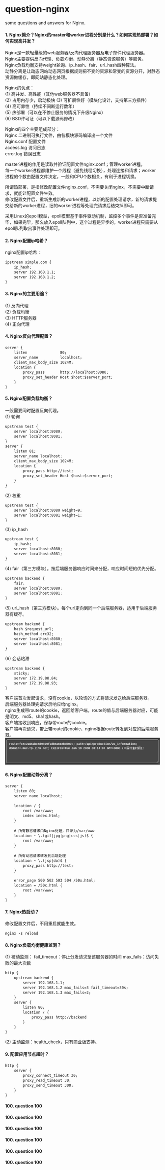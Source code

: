 # question-nginx
some questions and answers for Nginx.

#### 1. Nginx简介？Nginx的master和worker进程分别是什么？如何实现热部署？如何实现高并发？
Nginx是一款轻量级的web服务器/反向代理服务器及电子邮件代理服务器。<br>
Nginx主要提供反向代理、负载均衡、动静分离（静态资源服务）等服务。<br>
Nginx负载均衡支持weight轮询、ip_hash、fair、url_hash四种算法。<br>
动静分离是让动态网站动态网页根据规则把不变的资源和常变的资源分开，对静态资源做缓存，即网站静态化处理。<br>

Nginx的优点：<br>
(1) 高并发、高性能（其他web服务器不具备）<br>
(2) 占用内存少，启动极快
(3) 可扩展性好（模块化设计，支持第三方插件）<br>
(4) 高可靠性（持续不间断运行数年）<br>
(5) 热部署（可以在不停止服务的情况下升级Nginx）<br>
(6) BSD许可证（可以下载源码修改）<br>

Nginx的四个主要组成部分：<br>
Nginx 二进制可执行文件，由各模块源码编译出一个文件<br>
Nginx.conf 配置文件<br>
access.log 访问日志<br>
error.log 错误日志

master进程的作用是读取并验证配置文件nginx.conf；管理worker进程。<br>
每一个worker进程都维护一个线程（避免线程切换），处理连接和请求；worker进程的个数由配置文件决定，一般和CPU个数相关，有利于进程切换。<br>

所谓热部署，是指修改配置文件nginx.conf，不需要关闭nginx，不需要中断请求，就能让配置文件生效。<br>
修改配置文件后，重新生成新的worker进程，以新的配置处理请求，新的请求提交给新的worker进程，旧的worker进程等处理完请求后结束掉即可。

采用Linux的epoll模型，epoll模型基于事件驱动机制，监控多个事件是否准备完毕，如果完毕，那么放入epoll队列中，这个过程是异步的，worker进程只需要从epoll队列取出事件处理即可。

#### 2. Nginx配置ip哈希？
nginx配置ip哈希：<br>
```
ipstream simple.com {
    ip_hash;
    server 192.168.1.1;
    server 192.168.1.2;
}
```

#### 3. Nginx的主要用途？
(1) 反向代理<br>
(2) 负载均衡<br>
(3) HTTP服务器<br>
(4) 正向代理<br>

#### 4. Nginx反向代理配置？
```
server {
    listen               80;
    server_name          localhost;
    client_max_body_size 1024M;
    location {
        proxy_pass       http://localhost:8080;
        proxy_set_header Host $host:$server_port;
    }
}
```

#### 5. Nginx配置负载均衡？
一般需要同时配置反向代理。<br>
(1) 轮询
```
upstream test {
    server localhost:8080;
    server localhost:8081;
}
server {
    listen 81;
    server_name localhost;
    client_max_body_size 1024M;
    location {
        proxy_pass http://test;
        proxy_set_header Host $host:$server_port;
    }
}
```
(2) 权重
```
upstream test {
    server localhost:8080 weight=9;
    server localhost:8081 weight=1;
}
```
(3) ip_hash
```
upstream test {
    ip_hash;
    server localhost:8080;
    server localhost:8081;
}
```
(4) fair（第三方模块）。按后端服务器响应时间来分配，响应时间短的优先分配。
```
upstream backend {
    fair;
    server localhost:8080;
    server localhost:8081;
}
```
(5) url_hash（第三方模块）。每个url定向到同一个后端服务器，适用于后端服务器有缓存。
```
upstream backend {
    hash $request_url;
    hash_method crc32;
    server localhost:8080;
    server localhost:8081;
}
```
(6) 会话粘滞
```
upstream backend {
    sticky;
    server 172.19.88.84;
    server 172.19.88.93;
}
```
客户端首次发起请求，没有cookie，以轮询的方式将请求发送给后端服务器。<br>
后端服务器处理完请求后响应给nginx。<br>
nginx生成带route的cookie，返回给客户端。route的值与后端服务器对应，可能是明文、md5、sha1或hash。<br>
客户端接收到响应，保存带route的cookie。<br>
客户端再次请求，带上带route的cookie，nginx根据route转发到对应的后端服务器。<br>
![avator](image/question-nginx-005.png)

#### 6. Nginx配置动静分离？
```
server {
    listen 80;
    server_name localhost;

    location / {
        root /var/www;
        index index.html;
    }

    # 所有静态请求由Nginx处理，目录为/var/www
    location ~ \.(gif|jpg|png|css|js)$ {
        root /var/www;
    }

    # 所有动态请求转发到后端处理
    location ~ \.(jsp|do)$ {
        proxy_pass http://test;
    }

    error_page 500 502 503 504 /50x.html;
    location = /50x.html {
        root /var/www;
    }
}
```

#### 7. Nginx热启动？
修改配置文件后，不用重启就能生效。
```
nginx -s reload
```

#### 8. Nginx负载均衡健康监测？
(1) 被动监测：
fail_timeout：停止分发请求至该服务器的时间
max_fails：访问失败的最大次数
```
http {
    upstream backend {
        server 192.168.1.1;
        server 192.168.1.2 max_fails=3 fail_timeout=30s;
        server 192.168.1.3 max_fails=2;
    }
    server {
        listen 80;
        location / {
            proxy_pass http://backend
        }
    }
}
```
(2) 主动监测：health_check，只有商业版支持。

#### 9. 配置应用节点超时？
```
http {
    server {
        proxy_connect_timeout 30;
        proxy_read_timeout 30;
        proxy_send_timeout 300;
    }
}
```














#### 100. question 100
#### 100. question 100
#### 100. question 100
#### 100. question 100
#### 100. question 100
#### 100. question 100
